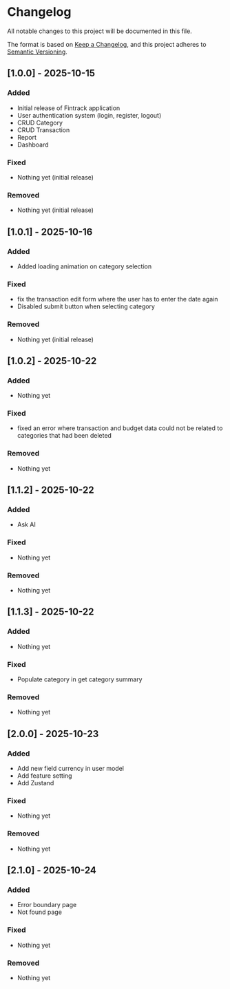 # Changelog

All notable changes to this project will be documented in this file.

The format is based on [Keep a Changelog](https://keepachangelog.com/en/1.0.0/),
and this project adheres to [Semantic Versioning](https://semver.org/spec/v2.0.0.html).

## [1.0.0] - 2025-10-15

### Added

- Initial release of Fintrack application
- User authentication system (login, register, logout)
- CRUD Category
- CRUD Transaction
- Report
- Dashboard

### Fixed

- Nothing yet (initial release)

### Removed

- Nothing yet (initial release)

## [1.0.1] - 2025-10-16

### Added

- Added loading animation on category selection

### Fixed

- fix the transaction edit form where the user has to enter the date again
- Disabled submit button when selecting category

### Removed

- Nothing yet (initial release)

## [1.0.2] - 2025-10-22

### Added

- Nothing yet

### Fixed

- fixed an error where transaction and budget data could not be related to categories that had been deleted

### Removed

- Nothing yet

## [1.1.2] - 2025-10-22

### Added

- Ask AI

### Fixed

- Nothing yet

### Removed

- Nothing yet

## [1.1.3] - 2025-10-22

### Added

- Nothing yet

### Fixed

- Populate category in get category summary

### Removed

- Nothing yet

## [2.0.0] - 2025-10-23

### Added

- Add new field currency in user model
- Add feature setting
- Add Zustand

### Fixed

- Nothing yet

### Removed

- Nothing yet

## [2.1.0] - 2025-10-24

### Added

- Error boundary page
- Not found page

### Fixed

- Nothing yet

### Removed

- Nothing yet
